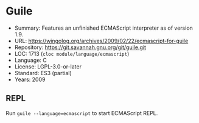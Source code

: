 # Guile

* Summary:    Features an unfinished ECMAScript interpreter as of version 1.9.
* URL:        https://wingolog.org/archives/2009/02/22/ecmascript-for-guile
* Repository: https://git.savannah.gnu.org/git/guile.git
* LOC:        1713 (`cloc module/language/ecmascript`)
* Language:   C
* License:    LGPL-3.0-or-later
* Standard:   ES3 (partial)
* Years:      2009

## REPL

Run `guile --language=ecmascript` to start ECMAScript REPL.
